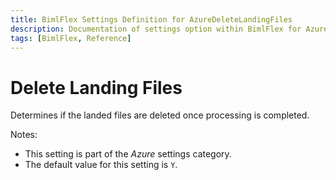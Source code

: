 ```yaml
---
title: BimlFlex Settings Definition for AzureDeleteLandingFiles
description: Documentation of settings option within BimlFlex for AzureDeleteLandingFiles
tags: [BimlFlex, Reference]
---
```


# Delete Landing Files

Determines if the landed files are deleted once processing is completed.

Notes:

* This setting is part of the *Azure* settings category.
* The default value for this setting is `Y`.

